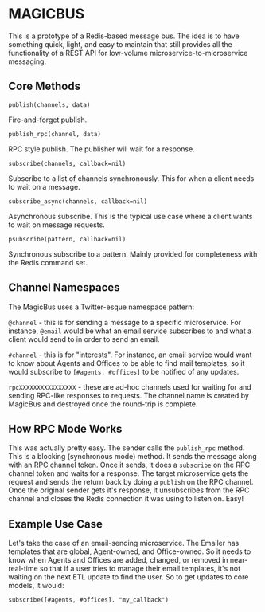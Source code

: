 # MAGICBUS

This is a prototype of a Redis-based message bus. The idea is to have something quick, light, and easy to maintain that still provides all the functionality of a REST API for low-volume microservice-to-microservice messaging.

## Core Methods

`publish(channels, data)`

Fire-and-forget publish.

`publish_rpc(channel, data)`

RPC style publish. The publisher will wait for a response.

`subscribe(channels, callback=nil)`

Subscribe to a list of channels synchronously. This for when a client needs to wait on a message.

`subscribe_async(channels, callback=nil)`

Asynchronous subscribe. This is the typical use case where a client wants to wait on message requests.

`psubscribe(pattern, callback=nil)`

Synchronous subscribe to a pattern. Mainly provided for completeness with the Redis command set.

## Channel Namespaces

The MagicBus uses a Twitter-esque namespace pattern:

`@channel` - this is for sending a message to a specific microservice. For instance, `@email` would be what an email service subscribes to and what a client would send to in order to send an email.

`#channel` - this is for "interests". For instance, an email service would want to know about Agents and Offices to be able to find mail templates, so it would subscribe to `[#agents, #offices]` to be notified of any updates.

`rpcXXXXXXXXXXXXXXXX` - these are ad-hoc channels used for waiting for and sending RPC-like responses to requests. The channel name is created by MagicBus and destroyed once the round-trip is complete.

## How RPC Mode Works

This was actually pretty easy. The sender calls the `publish_rpc` method. This is a blocking (synchronous mode) method. It sends the message along with an RPC channel token. Once it sends, it does a `subscribe` on the RPC channel token and waits for a response. The target microservice gets the request and sends the return back by doing a `publish` on the RPC channel. Once the original sender gets it's response, it unsubscribes from the RPC channel and closes the Redis connection it was using to listen on. Easy!

## Example Use Case

Let's take the case of an email-sending microservice. The Emailer has templates that are global, Agent-owned, and Office-owned. So it needs to know when Agents and Offices are added, changed, or removed in near-real-time so that if a user tries to manage their email templates, it's not waiting on the next ETL update to find the user. So to get updates to core models, it would:

 ```
 subscribe([#agents, #offices]. "my_callback")
 ```
